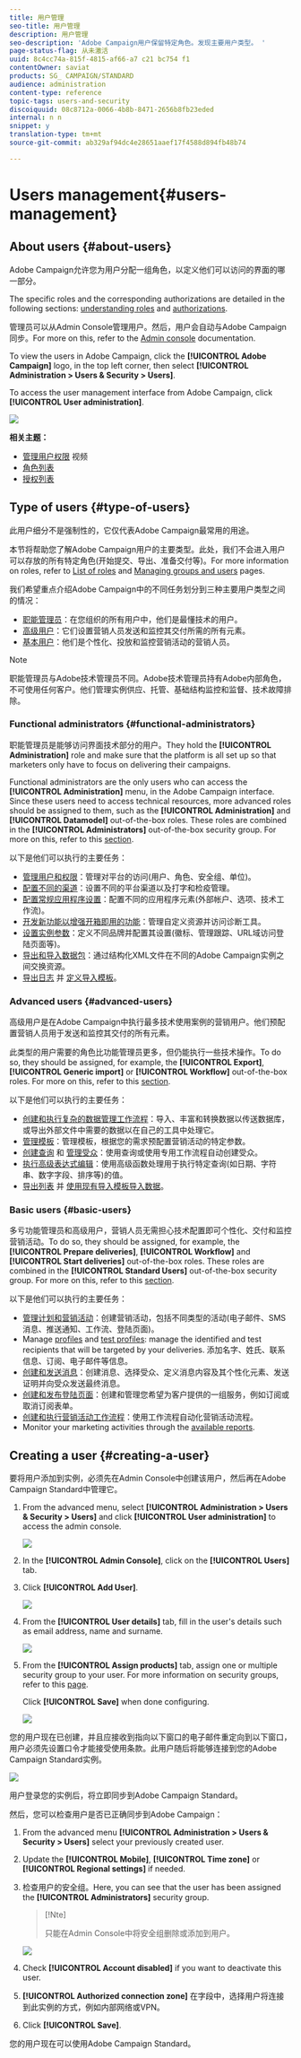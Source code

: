 ```yaml
---
title: 用户管理
seo-title: 用户管理
description: 用户管理
seo-description: 'Adobe Campaign用户保留特定角色。发现主要用户类型。 '
page-status-flag: 从未激活
uuid: 8c4cc74a-815f-4815-af66-a7 c21 bc754 f1
contentOwner: saviat
products: SG_ CAMPAIGN/STANDARD
audience: administration
content-type: reference
topic-tags: users-and-security
discoiquuid: 08c8712a-0066-4b8b-8471-2656b8fb23eded
internal: n n
snippet: y
translation-type: tm+mt
source-git-commit: ab329af94dc4e28651aaef17f4588d894fb48b74

---
```



# Users management{#users-management}

## About users {#about-users}

Adobe Campaign允许您为用户分配一组角色，以定义他们可以访问的界面的哪一部分。

The specific roles and the corresponding authorizations are detailed in the following sections: [understanding roles](../../administration/using/list-of-roles.md) and [authorizations](https://docs.campaign.adobe.com/doc/standard/en/Technotes/AdobeCampaign-ACSRights.pdf).

管理员可以从Admin Console管理用户。然后，用户会自动与Adobe Campaign同步。For more on this, refer to the [Admin console](https://helpx.adobe.com/enterprise/using/users.html) documentation.

To view the users in Adobe Campaign, click the **[!UICONTROL Adobe Campaign]** logo, in the top left corner, then select **[!UICONTROL Administration > Users & Security > Users]**.

To access the user management interface from Adobe Campaign, click **[!UICONTROL User administration]**.

![](assets/user_management_5.png)

**相关主题：**

* [管理用户权限](https://helpx.adobe.com/campaign/kt/acs/using/acs-user-access-rights-feature-video-use.html) 视频
* [角色列表](../../administration/using/list-of-roles.md)
* [授权列表](https://docs.campaign.adobe.com/doc/standard/en/Technotes/AdobeCampaign-ACSRights.pdf)

## Type of users {#type-of-users}

此用户细分不是强制性的，它仅代表Adobe Campaign最常用的用途。

本节将帮助您了解Adobe Campaign用户的主要类型。此处，我们不会进入用户可以存放的所有特定角色(开始提交、导出、准备交付等)。For more information on roles, refer to [List of roles](../../administration/using/list-of-roles.md) and [Managing groups and users](../../administration/using/managing-groups-and-users.md) pages.

我们希望重点介绍Adobe Campaign中的不同任务划分到三种主要用户类型之间的情况：

* [职能管理员](../../administration/using/users-management.md#functional-administrators)：在您组织的所有用户中，他们是最懂技术的用户。
* [高级用户](../../administration/using/users-management.md#advanced-users)：它们设置营销人员发送和监控其交付所需的所有元素。
* [基本用户](../../administration/using/users-management.md#basic-users)：他们是个性化、投放和监控营销活动的营销人员。

>[!NOTE]
>
>职能管理员与Adobe技术管理员不同。Adobe技术管理员持有Adobe内部角色，不可使用任何客户。他们管理实例供应、托管、基础结构监控和监督、技术故障排除。

### Functional administrators {#functional-administrators}

职能管理员是能够访问界面技术部分的用户。They hold the **[!UICONTROL Administration]** role and make sure that the platform is all set up so that marketers only have to focus on delivering their campaigns.

Functional administrators are the only users who can access the **[!UICONTROL Administration]** menu, in the Adobe Campaign interface. Since these users need to access technical resources, more advanced roles should be assigned to them, such as the **[!UICONTROL Administration]** and **[!UICONTROL Datamodel]** out-of-the-box roles. These roles are combined in the **[!UICONTROL Administrators]** out-of-the-box security group. For more on this, refer to this [section](../../administration/using/list-of-roles.md).

以下是他们可以执行的主要任务：

* [管理用户和权限](../../administration/using/about-access-management.md)：管理对平台的访问(用户、角色、安全组、单位)。
* [配置不同的渠道](../../administration/using/about-channel-configuration.md)：设置不同的平台渠道以及打字和检疫管理。
* [配置常规应用程序设置](../../administration/using/external-accounts.md)：配置不同的应用程序元素(外部帐户、选项、技术工作流)。
* [开发新功能以增强开箱即用的功能](../../developing/using/data-model-concepts.md)：管理自定义资源并访问诊断工具。
* [设置实例参数](../../administration/using/branding.md)：定义不同品牌并配置其设置(徽标、管理跟踪、URL域访问登陆页面等)。
* [导出和导入数据包](../../automating/using/managing-packages.md)：通过结构化XML文件在不同的Adobe Campaign实例之间交换资源。
* [导出日志](../../automating/using/exporting-logs.md) 并 [定义导入模板](../../automating/using/defining-import-templates.md)。

### Advanced users {#advanced-users}

高级用户是在Adobe Campaign中执行最多技术使用案例的营销用户。他们预配置营销人员用于发送和监控其交付的所有元素。

此类型的用户需要的角色比功能管理员更多，但仍能执行一些技术操作。To do so, they should be assigned, for example, the **[!UICONTROL Export]**, **[!UICONTROL Generic import]** or **[!UICONTROL Workflow]** out-of-the-box roles. For more on this, refer to this [section](../../administration/using/list-of-roles.md).

以下是他们可以执行的主要任务：

* [创建和执行复杂的数据管理工作流程](../../automating/using/about-data-management-activities.md)：导入、丰富和转换数据以传送数据库，或导出外部文件中需要的数据以在自己的工具中处理它。
* [管理模板](../../start/using/about-templates.md)：管理模板，根据您的需求预配置营销活动的特定参数。
* [创建查询](../../automating/using/editing-queries.md#about-query-editor) 和 [管理受众](../../audiences/using/about-audiences.md)：使用查询或使用专用工作流程自动创建受众。
* [执行高级表达式编辑](../../automating/using/editing-queries.md#about-query-editor)：使用高级函数处理用于执行特定查询(如日期、字符串、数字字段、排序等)的值。
* [导出列表](../../automating/using/exporting-lists.md) 并 [使用现有导入模板导入数据](../../automating/using/importing-data-with-import-templates.md)。

### Basic users {#basic-users}

多亏功能管理员和高级用户，营销人员无需担心技术配置即可个性化、交付和监控营销活动。To do so, they should be assigned, for example, the **[!UICONTROL Prepare deliveries]**, **[!UICONTROL Workflow]** and **[!UICONTROL Start deliveries]** out-of-the-box roles. These roles are combined in the **[!UICONTROL Standard Users]** out-of-the-box security group. For more on this, refer to this [section](../../administration/using/list-of-roles.md).

以下是他们可以执行的主要任务：

* [管理计划和营销活动](../../start/using/programs-and-campaigns.md)：创建营销活动，包括不同类型的活动(电子邮件、SMS消息、推送通知、工作流、登陆页面)。
* Manage [profiles](../../audiences/using/about-profiles.md) and [test profiles](../../sending/using/managing-test-profiles-and-sending-proofs.md): manage the identified and test recipients that will be targeted by your deliveries. 添加名字、姓氏、联系信息、订阅、电子邮件等信息。
* [创建和发送消息](../../sending/using/confirming-the-send.md)：创建消息、选择受众、定义消息内容及其个性化元素、发送证明并向受众发送最终消息。
* [创建和发布登陆页面](../../channels/using/about-landing-pages.md)：创建和管理您希望为客户提供的一组服务，例如订阅或取消订阅表单。
* [创建和执行营销活动工作流程](../../automating/using/building-a-workflow.md)：使用工作流程自动化营销活动流程。
* Monitor your marketing activities through the [available reports](../../reporting/using/defining-the-report-period.md).

## Creating a user {#creating-a-user}

要将用户添加到实例，必须先在Admin Console中创建该用户，然后再在Adobe Campaign Standard中管理它。

1. From the advanced menu, select **[!UICONTROL Administration > Users & Security > Users]** and click **[!UICONTROL User administration]** to access the admin console.

   ![](assets/user_management_5.png)

1. In the **[!UICONTROL Admin Console]**, click on the **[!UICONTROL Users]** tab.

1. Click **[!UICONTROL Add User]**.

   ![](assets/create_user_2.png)

1. From the **[!UICONTROL User details]** tab, fill in the user's details such as email address, name and surname.

   ![](assets/create_user_3.png)

1. From the **[!UICONTROL Assign products]** tab, assign one or multiple security group to your user. For more information on security groups, refer to this [page](../../administration/using/managing-groups-and-users.md).

   Click **[!UICONTROL Save]** when done configuring.

   ![](assets/create_user_4.png)

您的用户现在已创建，并且应接收到指向以下窗口的电子邮件重定向到以下窗口，用户必须先设置口令才能接受使用条款。此用户随后将能够连接到您的Adobe Campaign Standard实例。

![](assets/create_user_5.png)

用户登录您的实例后，将立即同步到Adobe Campaign Standard。

然后，您可以检查用户是否已正确同步到Adobe Campaign：

1. From the advanced menu **[!UICONTROL Administration > Users & Security > Users]** select your previously created user.

1. Update the **[!UICONTROL Mobile]**, **[!UICONTROL Time zone]** or **[!UICONTROL Regional settings]** if needed.

1. 检查用户的安全组。Here, you can see that the user has been assigned the **[!UICONTROL Administrators]** security group.

   >[!Nte]
   >
   >只能在Admin Console中将安全组删除或添加到用户。

   ![](assets/create_user_6.png)

1. Check **[!UICONTROL Account disabled]** if you want to deactivate this user.

1. **[!UICONTROL Authorized connection zone]** 在字段中，选择用户将连接到此实例的方式，例如内部网络或VPN。

1. Click **[!UICONTROL Save]**.

您的用户现在可以使用Adobe Campaign Standard。
